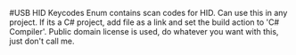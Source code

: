 #USB HID Keycodes
Enum contains scan codes for HID. Can use this in any project. 
If its a C# project, add file as a link and set the build action to 'C# Compiler'.
Public domain license is used, do whatever you want with this, just don't call me.